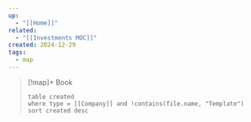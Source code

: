 ```yaml
---
up:
  - "[[Home]]"
related:
  - "[[Investments MOC]]"
created: 2024-12-29
tags:
  - map
---
```

> [!map]+ Book
> ```dataview
> table created
> where type = [[Company]] and !contains(file.name, "Template")
> sort created desc
> ```


